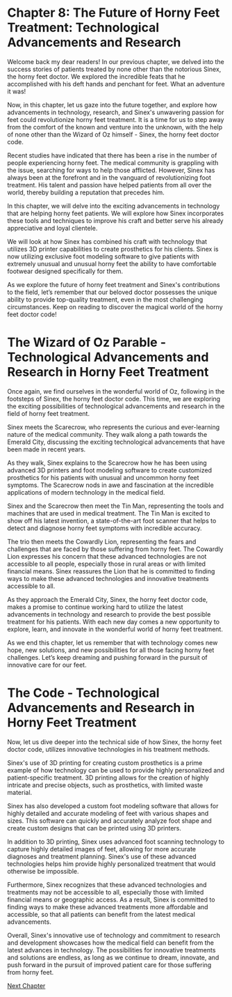 # Chapter 8: The Future of Horny Feet Treatment: Technological Advancements and Research

Welcome back my dear readers! In our previous chapter, we delved into the success stories of patients treated by none other than the notorious Sinex, the horny feet doctor. We explored the incredible feats that he accomplished with his deft hands and penchant for feet. What an adventure it was!

Now, in this chapter, let us gaze into the future together, and explore how advancements in technology, research, and Sinex's unwavering passion for feet could revolutionize horny feet treatment. It is a time for us to step away from the comfort of the known and venture into the unknown, with the help of none other than the Wizard of Oz himself - Sinex, the horny feet doctor code.

Recent studies have indicated that there has been a rise in the number of people experiencing horny feet. The medical community is grappling with the issue, searching for ways to help those afflicted. However, Sinex has always been at the forefront and in the vanguard of revolutionizing foot treatment. His talent and passion have helped patients from all over the world, thereby building a reputation that precedes him.

In this chapter, we will delve into the exciting advancements in technology that are helping horny feet patients. We will explore how Sinex incorporates these tools and techniques to improve his craft and better serve his already appreciative and loyal clientele.

We will look at how Sinex has combined his craft with technology that utilizes 3D printer capabilities to create prosthetics for his clients. Sinex is now utilizing exclusive foot modeling software to give patients with extremely unusual and unusual horny feet the ability to have comfortable footwear designed specifically for them.

As we explore the future of horny feet treatment and Sinex's contributions to the field, let’s remember that our beloved doctor possesses the unique ability to provide top-quality treatment, even in the most challenging circumstances. Keep on reading to discover the magical world of the horny feet doctor code!
# The Wizard of Oz Parable - Technological Advancements and Research in Horny Feet Treatment

Once again, we find ourselves in the wonderful world of Oz, following in the footsteps of Sinex, the horny feet doctor code. This time, we are exploring the exciting possibilities of technological advancements and research in the field of horny feet treatment.

Sinex meets the Scarecrow, who represents the curious and ever-learning nature of the medical community. They walk along a path towards the Emerald City, discussing the exciting technological advancements that have been made in recent years.

As they walk, Sinex explains to the Scarecrow how he has been using advanced 3D printers and foot modeling software to create customized prosthetics for his patients with unusual and uncommon horny feet symptoms. The Scarecrow nods in awe and fascination at the incredible applications of modern technology in the medical field.

Sinex and the Scarecrow then meet the Tin Man, representing the tools and machines that are used in medical treatment. The Tin Man is excited to show off his latest invention, a state-of-the-art foot scanner that helps to detect and diagnose horny feet symptoms with incredible accuracy.

The trio then meets the Cowardly Lion, representing the fears and challenges that are faced by those suffering from horny feet. The Cowardly Lion expresses his concern that these advanced technologies are not accessible to all people, especially those in rural areas or with limited financial means. Sinex reassures the Lion that he is committed to finding ways to make these advanced technologies and innovative treatments accessible to all.

As they approach the Emerald City, Sinex, the horny feet doctor code, makes a promise to continue working hard to utilize the latest advancements in technology and research to provide the best possible treatment for his patients. With each new day comes a new opportunity to explore, learn, and innovate in the wonderful world of horny feet treatment.

As we end this chapter, let us remember that with technology comes new hope, new solutions, and new possibilities for all those facing horny feet challenges. Let’s keep dreaming and pushing forward in the pursuit of innovative care for our feet.
# The Code - Technological Advancements and Research in Horny Feet Treatment

Now, let us dive deeper into the technical side of how Sinex, the horny feet doctor code, utilizes innovative technologies in his treatment methods.

Sinex's use of 3D printing for creating custom prosthetics is a prime example of how technology can be used to provide highly personalized and patient-specific treatment. 3D printing allows for the creation of highly intricate and precise objects, such as prosthetics, with limited waste material.

Sinex has also developed a custom foot modeling software that allows for highly detailed and accurate modeling of feet with various shapes and sizes. This software can quickly and accurately analyze foot shape and create custom designs that can be printed using 3D printers.

In addition to 3D printing, Sinex uses advanced foot scanning technology to capture highly detailed images of feet, allowing for more accurate diagnoses and treatment planning. Sinex's use of these advanced technologies helps him provide highly personalized treatment that would otherwise be impossible.

Furthermore, Sinex recognizes that these advanced technologies and treatments may not be accessible to all, especially those with limited financial means or geographic access. As a result, Sinex is committed to finding ways to make these advanced treatments more affordable and accessible, so that all patients can benefit from the latest medical advancements.

Overall, Sinex's innovative use of technology and commitment to research and development showcases how the medical field can benefit from the latest advances in technology. The possibilities for innovative treatments and solutions are endless, as long as we continue to dream, innovate, and push forward in the pursuit of improved patient care for those suffering from horny feet.


[Next Chapter](09_Chapter09.md)
